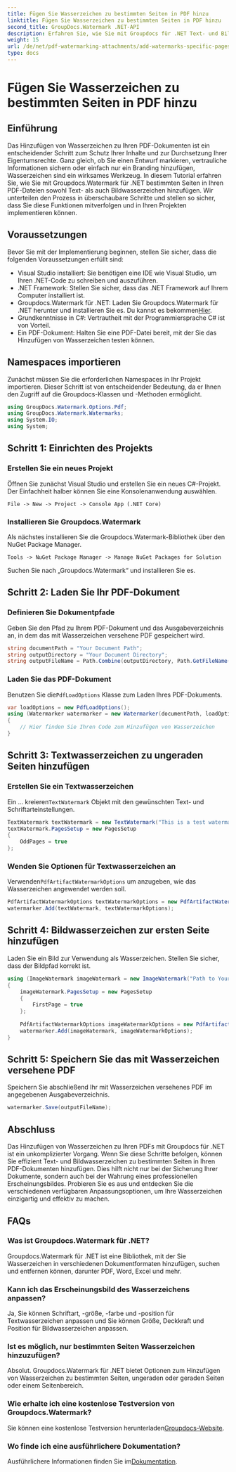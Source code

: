 ```yaml
---
title: Fügen Sie Wasserzeichen zu bestimmten Seiten in PDF hinzu
linktitle: Fügen Sie Wasserzeichen zu bestimmten Seiten in PDF hinzu
second_title: GroupDocs.Watermark .NET-API
description: Erfahren Sie, wie Sie mit Groupdocs für .NET Text- und Bildwasserzeichen zu bestimmten Seiten in PDFs hinzufügen. Befolgen Sie unsere detaillierte Anleitung, um Ihre Dokumente zu sichern.
weight: 15
url: /de/net/pdf-watermarking-attachments/add-watermarks-specific-pages-pdf/
type: docs
---
```

# Fügen Sie Wasserzeichen zu bestimmten Seiten in PDF hinzu

## Einführung
Das Hinzufügen von Wasserzeichen zu Ihren PDF-Dokumenten ist ein entscheidender Schritt zum Schutz Ihrer Inhalte und zur Durchsetzung Ihrer Eigentumsrechte. Ganz gleich, ob Sie einen Entwurf markieren, vertrauliche Informationen sichern oder einfach nur ein Branding hinzufügen, Wasserzeichen sind ein wirksames Werkzeug. In diesem Tutorial erfahren Sie, wie Sie mit Groupdocs.Watermark für .NET bestimmten Seiten in Ihren PDF-Dateien sowohl Text- als auch Bildwasserzeichen hinzufügen. Wir unterteilen den Prozess in überschaubare Schritte und stellen so sicher, dass Sie diese Funktionen mitverfolgen und in Ihren Projekten implementieren können.
## Voraussetzungen
Bevor Sie mit der Implementierung beginnen, stellen Sie sicher, dass die folgenden Voraussetzungen erfüllt sind:
- Visual Studio installiert: Sie benötigen eine IDE wie Visual Studio, um Ihren .NET-Code zu schreiben und auszuführen.
- .NET Framework: Stellen Sie sicher, dass das .NET Framework auf Ihrem Computer installiert ist.
-  Groupdocs.Watermark für .NET: Laden Sie Groupdocs.Watermark für .NET herunter und installieren Sie es. Du kannst es bekommen[Hier](https://releases.groupdocs.com/Watermark/net/).
- Grundkenntnisse in C#: Vertrautheit mit der Programmiersprache C# ist von Vorteil.
- Ein PDF-Dokument: Halten Sie eine PDF-Datei bereit, mit der Sie das Hinzufügen von Wasserzeichen testen können.
## Namespaces importieren
Zunächst müssen Sie die erforderlichen Namespaces in Ihr Projekt importieren. Dieser Schritt ist von entscheidender Bedeutung, da er Ihnen den Zugriff auf die Groupdocs-Klassen und -Methoden ermöglicht.
```csharp
using GroupDocs.Watermark.Options.Pdf;
using GroupDocs.Watermark.Watermarks;
using System.IO;
using System;
```
## Schritt 1: Einrichten des Projekts
### Erstellen Sie ein neues Projekt
Öffnen Sie zunächst Visual Studio und erstellen Sie ein neues C#-Projekt. Der Einfachheit halber können Sie eine Konsolenanwendung auswählen.
```plaintext
File -> New -> Project -> Console App (.NET Core)
```
### Installieren Sie Groupdocs.Watermark
Als nächstes installieren Sie die Groupdocs.Watermark-Bibliothek über den NuGet Package Manager.
```plaintext
Tools -> NuGet Package Manager -> Manage NuGet Packages for Solution
```
Suchen Sie nach „Groupdocs.Watermark“ und installieren Sie es.
## Schritt 2: Laden Sie Ihr PDF-Dokument
### Definieren Sie Dokumentpfade
Geben Sie den Pfad zu Ihrem PDF-Dokument und das Ausgabeverzeichnis an, in dem das mit Wasserzeichen versehene PDF gespeichert wird.
```csharp
string documentPath = "Your Document Path";
string outputDirectory = "Your Document Directory";
string outputFileName = Path.Combine(outputDirectory, Path.GetFileName(documentPath));
```
### Laden Sie das PDF-Dokument
 Benutzen Sie die`PdfLoadOptions` Klasse zum Laden Ihres PDF-Dokuments.
```csharp
var loadOptions = new PdfLoadOptions();
using (Watermarker watermarker = new Watermarker(documentPath, loadOptions))
{
    // Hier finden Sie Ihren Code zum Hinzufügen von Wasserzeichen
}
```
## Schritt 3: Textwasserzeichen zu ungeraden Seiten hinzufügen
### Erstellen Sie ein Textwasserzeichen
 Ein ... kreieren`TextWatermark` Objekt mit den gewünschten Text- und Schriftarteinstellungen.
```csharp
TextWatermark textWatermark = new TextWatermark("This is a test watermark", new Font("Arial", 8));
textWatermark.PagesSetup = new PagesSetup
{
    OddPages = true
};
```
### Wenden Sie Optionen für Textwasserzeichen an
 Verwenden`PdfArtifactWatermarkOptions` um anzugeben, wie das Wasserzeichen angewendet werden soll.
```csharp
PdfArtifactWatermarkOptions textWatermarkOptions = new PdfArtifactWatermarkOptions();
watermarker.Add(textWatermark, textWatermarkOptions);
```
## Schritt 4: Bildwasserzeichen zur ersten Seite hinzufügen
Laden Sie ein Bild zur Verwendung als Wasserzeichen. Stellen Sie sicher, dass der Bildpfad korrekt ist.
```csharp
using (ImageWatermark imageWatermark = new ImageWatermark("Path to Your Image"))
{
    imageWatermark.PagesSetup = new PagesSetup
    {
        FirstPage = true
    };
    
    PdfArtifactWatermarkOptions imageWatermarkOptions = new PdfArtifactWatermarkOptions();
    watermarker.Add(imageWatermark, imageWatermarkOptions);
}
```
## Schritt 5: Speichern Sie das mit Wasserzeichen versehene PDF
Speichern Sie abschließend Ihr mit Wasserzeichen versehenes PDF im angegebenen Ausgabeverzeichnis.
```csharp
watermarker.Save(outputFileName);
```
## Abschluss
Das Hinzufügen von Wasserzeichen zu Ihren PDFs mit Groupdocs für .NET ist ein unkomplizierter Vorgang. Wenn Sie diese Schritte befolgen, können Sie effizient Text- und Bildwasserzeichen zu bestimmten Seiten in Ihren PDF-Dokumenten hinzufügen. Dies hilft nicht nur bei der Sicherung Ihrer Dokumente, sondern auch bei der Wahrung eines professionellen Erscheinungsbildes. Probieren Sie es aus und entdecken Sie die verschiedenen verfügbaren Anpassungsoptionen, um Ihre Wasserzeichen einzigartig und effektiv zu machen.
## FAQs
### Was ist Groupdocs.Watermark für .NET?
Groupdocs.Watermark für .NET ist eine Bibliothek, mit der Sie Wasserzeichen in verschiedenen Dokumentformaten hinzufügen, suchen und entfernen können, darunter PDF, Word, Excel und mehr.
### Kann ich das Erscheinungsbild des Wasserzeichens anpassen?
Ja, Sie können Schriftart, -größe, -farbe und -position für Textwasserzeichen anpassen und Sie können Größe, Deckkraft und Position für Bildwasserzeichen anpassen.
### Ist es möglich, nur bestimmten Seiten Wasserzeichen hinzuzufügen?
Absolut. Groupdocs.Watermark für .NET bietet Optionen zum Hinzufügen von Wasserzeichen zu bestimmten Seiten, ungeraden oder geraden Seiten oder einem Seitenbereich.
### Wie erhalte ich eine kostenlose Testversion von Groupdocs.Watermark?
 Sie können eine kostenlose Testversion herunterladen[Groupdocs-Website](https://releases.groupdocs.com/).
### Wo finde ich eine ausführlichere Dokumentation?
 Ausführlichere Informationen finden Sie im[Dokumentation](https://tutorials.groupdocs.com/Watermark/net/).